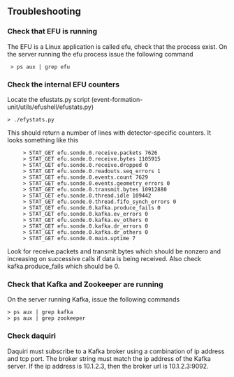 ## Troubleshooting


### Check that EFU is running
The EFU is a Linux application is called efu, check that the process exist.
On the server running the efu process issue the following command

     > ps aux | grep efu

### Check the internal EFU counters
Locate the efustats.py script (event-formation-unit/utils/efushell/efustats.py)

    > ./efystats.py

This should return a number of lines with detector-specific counters. It looks something
like this
```
     > STAT_GET efu.sonde.0.receive.packets 7626
     > STAT_GET efu.sonde.0.receive.bytes 1105915
     > STAT_GET efu.sonde.0.receive.dropped 0
     > STAT_GET efu.sonde.0.readouts.seq_errors 1
     > STAT_GET efu.sonde.0.events.count 7629
     > STAT_GET efu.sonde.0.events.geometry_errors 0
     > STAT_GET efu.sonde.0.transmit.bytes 10912880
     > STAT_GET efu.sonde.0.thread.idle 109442
     > STAT_GET efu.sonde.0.thread.fifo_synch_errors 0
     > STAT_GET efu.sonde.0.kafka.produce_fails 0
     > STAT_GET efu.sonde.0.kafka.ev_errors 0
     > STAT_GET efu.sonde.0.kafka.ev_others 0
     > STAT_GET efu.sonde.0.kafka.dr_errors 0
     > STAT_GET efu.sonde.0.kafka.dr_others 0
     > STAT_GET efu.sonde.0.main.uptime 7
```

Look for receive.packets and transmit.bytes which should be nonzero and increasing
on successive calls if data is being received. Also check kafka.produce_fails which
should be 0.

### Check that Kafka and Zookeeper are running
On the server running Kafka, issue the following commands

    > ps aux | grep kafka
    > ps aux | grep zookeeper

### Check daquiri
Daquiri must subscribe to a Kafka broker using a combination of ip address and tcp port.
The broker string must match the ip address of the Kafka server. If the ip address
is 10.1.2.3, then the broker url is 10.1.2.3:9092.
